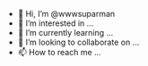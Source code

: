 - 👋 Hi, I’m @wwwsuparman
- 👀 I’m interested in ...
- 🌱 I’m currently learning ...
- 💞️ I’m looking to collaborate on ...
- 📫 How to reach me ...

<!---
wwwsuparman/wwwsuparman is a ✨ special ✨ repository because its `README.md` (this file) appears on your GitHub profile.
You can click the Preview link to take a look at your changes.
--->
